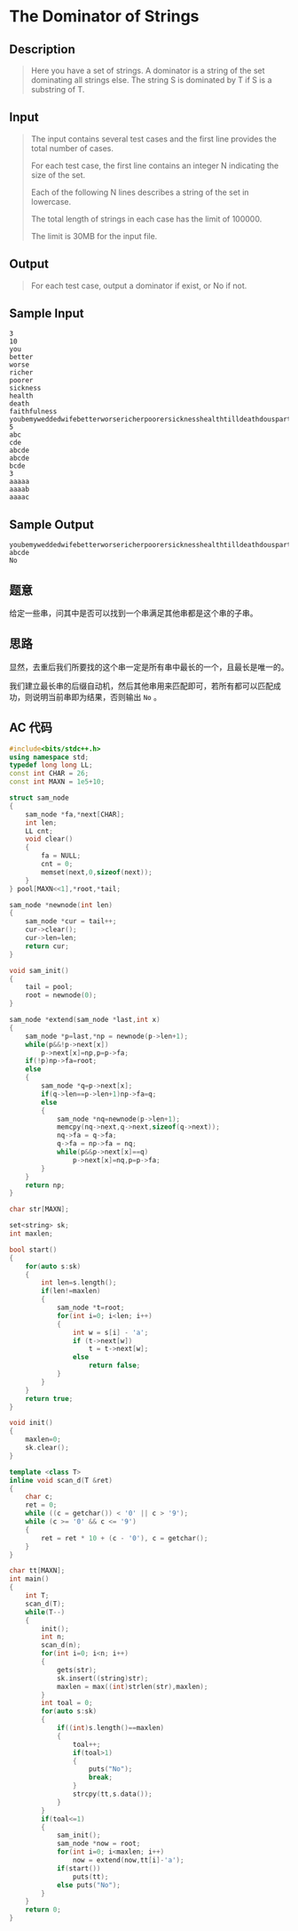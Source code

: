 # The Dominator of Strings

## **Description**

> Here you have a set of strings. A dominator is a string of the set dominating all strings else. The string S is dominated by T if S is a substring of T.



## **Input**

> The input contains several test cases and the first line provides the total number of cases.
>
> For each test case, the first line contains an integer N indicating the size of the set.
>
> Each of the following N lines describes a string of the set in lowercase.
>
> The total length of strings in each case has the limit of 100000.
>
> The limit is 30MB for the input file.



## **Output**

> For each test case, output a dominator if exist, or No if not.



## **Sample Input**

    3
    10
    you
    better
    worse
    richer
    poorer
    sickness
    health
    death
    faithfulness
    youbemyweddedwifebetterworsericherpoorersicknesshealthtilldeathdouspartandpledgeyoumyfaithfulness
    5
    abc
    cde
    abcde
    abcde
    bcde
    3
    aaaaa
    aaaab
    aaaac



## **Sample Output**

    youbemyweddedwifebetterworsericherpoorersicknesshealthtilldeathdouspartandpledgeyoumyfaithfulness
    abcde
    No



## **题意**

给定一些串，问其中是否可以找到一个串满足其他串都是这个串的子串。



## **思路**

显然，去重后我们所要找的这个串一定是所有串中最长的一个，且最长是唯一的。

我们建立最长串的后缀自动机，然后其他串用来匹配即可，若所有都可以匹配成功，则说明当前串即为结果，否则输出 `No` 。



## **AC 代码**

```cpp
#include<bits/stdc++.h>
using namespace std;
typedef long long LL;
const int CHAR = 26;
const int MAXN = 1e5+10;

struct sam_node
{
    sam_node *fa,*next[CHAR];
    int len;
    LL cnt;
    void clear()
    {
        fa = NULL;
        cnt = 0;
        memset(next,0,sizeof(next));
    }
} pool[MAXN<<1],*root,*tail;

sam_node *newnode(int len)
{
    sam_node *cur = tail++;
    cur->clear();
    cur->len=len;
    return cur;
}

void sam_init()
{
    tail = pool;
    root = newnode(0);
}

sam_node *extend(sam_node *last,int x)
{
    sam_node *p=last,*np = newnode(p->len+1);
    while(p&&!p->next[x])
        p->next[x]=np,p=p->fa;
    if(!p)np->fa=root;
    else
    {
        sam_node *q=p->next[x];
        if(q->len==p->len+1)np->fa=q;
        else
        {
            sam_node *nq=newnode(p->len+1);
            memcpy(nq->next,q->next,sizeof(q->next));
            nq->fa = q->fa;
            q->fa = np->fa = nq;
            while(p&&p->next[x]==q)
                p->next[x]=nq,p=p->fa;
        }
    }
    return np;
}

char str[MAXN];

set<string> sk;
int maxlen;

bool start()
{
    for(auto s:sk)
    {
        int len=s.length();
        if(len!=maxlen)
        {
            sam_node *t=root;
            for(int i=0; i<len; i++)
            {
                int w = s[i] - 'a';
                if (t->next[w])
                    t = t->next[w];
                else
                    return false;
            }
        }
    }
    return true;
}

void init()
{
    maxlen=0;
    sk.clear();
}

template <class T>
inline void scan_d(T &ret)
{
    char c;
    ret = 0;
    while ((c = getchar()) < '0' || c > '9');
    while (c >= '0' && c <= '9')
    {
        ret = ret * 10 + (c - '0'), c = getchar();
    }
}

char tt[MAXN];
int main()
{
    int T;
    scan_d(T);
    while(T--)
    {
        init();
        int n;
        scan_d(n);
        for(int i=0; i<n; i++)
        {
            gets(str);
            sk.insert((string)str);
            maxlen = max((int)strlen(str),maxlen);
        }
        int toal = 0;
        for(auto s:sk)
        {
            if((int)s.length()==maxlen)
            {
                toal++;
                if(toal>1)
                {
                    puts("No");
                    break;
                }
                strcpy(tt,s.data());
            }
        }
        if(toal<=1)
        {
            sam_init();
            sam_node *now = root;
            for(int i=0; i<maxlen; i++)
                now = extend(now,tt[i]-'a');
            if(start())
                puts(tt);
            else puts("No");
        }
    }
    return 0;
}
```
